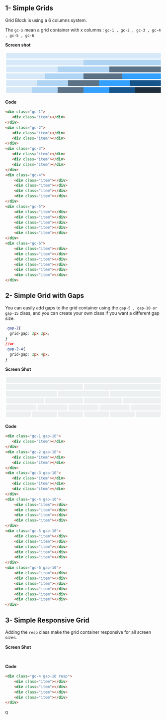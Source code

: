 ## 1- Simple Grids

Grid Block is using a 6 columns system.

 The `gc-x` mean a grid container with x columns : `gc-1 , gc-2 , gc-3 , gc-4 , gc-5 , gc-6` 

**Screen shot**

![](./img/1.png)

**Code**

```html
<div class="gc-1">
   <div class="item"></div>
</div>
<div class="gc-2">
   <div class="item"></div>
   <div class="item"></div>
</div>
<div class="gc-3">
   <div class="item"></div>
   <div class="item"></div>
   <div class="item"></div>
</div>
<div class="gc-4">
    <div class="item"></div>
    <div class="item"></div>
    <div class="item"></div>
    <div class="item"></div>
</div>
<div class="gc-5">
    <div class="item"></div>
    <div class="item"></div>
    <div class="item"></div>
    <div class="item"></div>
    <div class="item"></div>
</div>
<div class="gc-6">
    <div class="item"></div>
    <div class="item"></div>
    <div class="item"></div>
    <div class="item"></div>
    <div class="item"></div>
    <div class="item"></div>
</div>
```



## 2- Simple Grid with Gaps

You can easily add gaps to the grid container using the `gap-5 , gap-10 or gap-15` class, and you can create your own class if you want a different gap size.

```css
.gap-2{
  grid-gap: 2px 2px;
}
//or
.gap-2-4{
  grid-gap: 2px 4px;
}
```

**Screen Shot**

![](./img/2.png)

**Code**

```html
<div class="gc-1 gap-10">
   <div class="item"></div>
</div>
<div class="gc-2 gap-10">
   <div class="item"></div>
   <div class="item"></div>
</div>
<div class="gc-3 gap-10">
   <div class="item"></div>
   <div class="item"></div>
   <div class="item"></div>
</div>
<div class="gc-4 gap-10">
    <div class="item"></div>
    <div class="item"></div>
    <div class="item"></div>
    <div class="item"></div>
</div>
<div class="gc-5 gap-10">
    <div class="item"></div>
    <div class="item"></div>
    <div class="item"></div>
    <div class="item"></div>
    <div class="item"></div>
</div>
<div class="gc-6 gap-10">
    <div class="item"></div>
    <div class="item"></div>
    <div class="item"></div>
    <div class="item"></div>
    <div class="item"></div>
    <div class="item"></div>
</div>
```



## 3- Simple Responsive Grid

Adding  the `resp` class make the grid container responsive for all screen sizes.

**Screen Shot**

![]()

**Code**

```html
<div class="gc-4 gap-10 resp">
    <div class="item"></div>
    <div class="item"></div>
    <div class="item"></div>
    <div class="item"></div>
</div>
```

q
